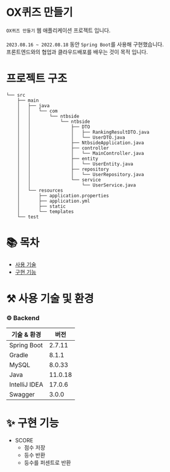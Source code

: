 # OX퀴즈 만들기

`OX퀴즈 만들기` 웹 애플리케이션 프로젝트 입니다. <br/><br/>
`2023.08.16 ~ 2022.08.18` 동안 `Spring Boot`를 사용해 구현했습니다.<br>
프론트엔드와의 협업과 클라우드배포를 배우는 것이 목적 입니다.<br>

# 프로젝트 구조

```
└── src
    ├── main
    │   ├── java
    │   │   └── com
    │   │       └── ntbside
    │   │           └── ntbside
    │   │               ├── DTO
    │   │               │   ├── RankingResultDTO.java
    │   │               │   └── UserDTO.java
    │   │               ├── NtbsideApplication.java
    │   │               ├── controller
    │   │               │   └── MainController.java
    │   │               ├── entity
    │   │               │   └── UserEntity.java
    │   │               ├── repository
    │   │               │   └── UserRepository.java
    │   │               └── service
    │   │                   └── UserService.java
    │   └── resources
    │       ├── application.properties
    │       ├── application.yml
    │       ├── static
    │       └── templates
    └── test
```

# 📚 목차

- [사용 기술](#-사용-기술-및-환경)
- [구현 기능](#-구현-기능)

# ⚒️ 사용 기술 및 환경

### ⚙️ Backend

| 기술 & 환경   | 버전    |
| ------------- | ------- |
| Spring Boot   | 2.7.11  |
| Gradle        | 8.1.1   |
| MySQL         | 8.0.33  |
| Java          | 11.0.18 |
| IntelliJ IDEA | 17.0.6  |
| Swagger       | 3.0.0   |

# ✨ 구현 기능

- SCORE
  - 점수 저장
  - 등수 반환
  - 등수를 퍼센트로 반환
